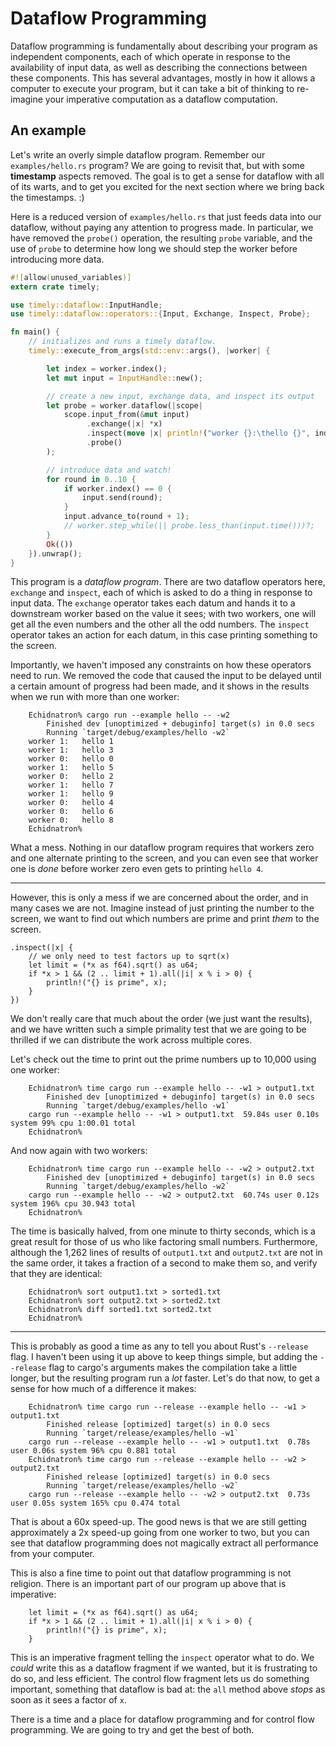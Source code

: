 # Dataflow Programming

Dataflow programming is fundamentally about describing your program as independent components, each of which operate in response to the availability of input data, as well as describing the connections between these components. This has several advantages, mostly in how it allows a computer to execute your program, but it can take a bit of thinking to re-imagine your imperative computation as a dataflow computation.

## An example

Let's write an overly simple dataflow program. Remember our `examples/hello.rs` program? We are going to revisit that, but with some **timestamp** aspects removed. The goal is to get a sense for dataflow with all of its warts, and to get you excited for the next section where we bring back the timestamps. :)

Here is a reduced version of `examples/hello.rs` that just feeds data into our dataflow, without paying any attention to progress made. In particular, we have removed the `probe()` operation, the resulting `probe` variable, and the use of `probe` to determine how long we should step the worker before introducing more data.

```rust
#![allow(unused_variables)]
extern crate timely;

use timely::dataflow::InputHandle;
use timely::dataflow::operators::{Input, Exchange, Inspect, Probe};

fn main() {
    // initializes and runs a timely dataflow.
    timely::execute_from_args(std::env::args(), |worker| {

        let index = worker.index();
        let mut input = InputHandle::new();

        // create a new input, exchange data, and inspect its output
        let probe = worker.dataflow(|scope|
            scope.input_from(&mut input)
                 .exchange(|x| *x)
                 .inspect(move |x| println!("worker {}:\thello {}", index, x))
                 .probe()
        );

        // introduce data and watch!
        for round in 0..10 {
            if worker.index() == 0 {
                input.send(round);
            }
            input.advance_to(round + 1);
            // worker.step_while(|| probe.less_than(input.time()))?;
        }
        Ok(())
    }).unwrap();
}
```

This program is a *dataflow program*. There are two dataflow operators here, `exchange` and `inspect`, each of which is asked to do a thing in response to input data. The `exchange` operator takes each datum and hands it to a downstream worker based on the value it sees; with two workers, one will get all the even numbers and the other all the odd numbers. The `inspect` operator takes an action for each datum, in this case printing something to the screen.

Importantly, we haven't imposed any constraints on how these operators need to run. We removed the code that caused the input to be delayed until a certain amount of progress had been made, and it shows in the results when we run with more than one worker:

```ignore
    Echidnatron% cargo run --example hello -- -w2
        Finished dev [unoptimized + debuginfo] target(s) in 0.0 secs
        Running `target/debug/examples/hello -w2`
    worker 1:	hello 1
    worker 1:	hello 3
    worker 0:	hello 0
    worker 1:	hello 5
    worker 0:	hello 2
    worker 1:	hello 7
    worker 1:	hello 9
    worker 0:	hello 4
    worker 0:	hello 6
    worker 0:	hello 8
    Echidnatron%
```

What a mess. Nothing in our dataflow program requires that workers zero and one alternate printing to the screen, and you can even see that worker one is *done* before worker zero even gets to printing `hello 4`.

---

However, this is only a mess if we are concerned about the order, and in many cases we are not. Imagine instead of just printing the number to the screen, we want to find out which numbers are prime and print *them* to the screen.

```rust,ignore
.inspect(|x| {
    // we only need to test factors up to sqrt(x)
    let limit = (*x as f64).sqrt() as u64;
    if *x > 1 && (2 .. limit + 1).all(|i| x % i > 0) {
        println!("{} is prime", x);
    }
})
```

 We don't really care that much about the order (we just want the results), and we have written such a simple primality test that we are going to be thrilled if we can distribute the work across multiple cores.

 Let's check out the time to print out the prime numbers up to 10,000 using one worker:

```ignore
    Echidnatron% time cargo run --example hello -- -w1 > output1.txt
        Finished dev [unoptimized + debuginfo] target(s) in 0.0 secs
        Running `target/debug/examples/hello -w1`
    cargo run --example hello -- -w1 > output1.txt  59.84s user 0.10s system 99% cpu 1:00.01 total
    Echidnatron%
```

And now again with two workers:

```ignore
    Echidnatron% time cargo run --example hello -- -w2 > output2.txt
        Finished dev [unoptimized + debuginfo] target(s) in 0.0 secs
        Running `target/debug/examples/hello -w2`
    cargo run --example hello -- -w2 > output2.txt  60.74s user 0.12s system 196% cpu 30.943 total
    Echidnatron%
```

The time is basically halved, from one minute to thirty seconds, which is a great result for those of us who like factoring small numbers. Furthermore, although the 1,262 lines of results of `output1.txt` and `output2.txt` are not in the same order, it takes a fraction of a second to make them so, and verify that they are identical:

```ignore
    Echidnatron% sort output1.txt > sorted1.txt
    Echidnatron% sort output2.txt > sorted2.txt
    Echidnatron% diff sorted1.txt sorted2.txt
    Echidnatron%
```

---

This is probably as good a time as any to tell you about Rust's `--release` flag. I haven't been using it up above to keep things simple, but adding the `--release` flag to cargo's arguments makes the compilation take a little longer, but the resulting program run a *lot* faster. Let's do that now, to get a sense for how much of a difference it makes:

```ignore
    Echidnatron% time cargo run --release --example hello -- -w1 > output1.txt
        Finished release [optimized] target(s) in 0.0 secs
        Running `target/release/examples/hello -w1`
    cargo run --release --example hello -- -w1 > output1.txt  0.78s user 0.06s system 96% cpu 0.881 total
    Echidnatron% time cargo run --release --example hello -- -w2 > output2.txt
        Finished release [optimized] target(s) in 0.0 secs
        Running `target/release/examples/hello -w2`
    cargo run --release --example hello -- -w2 > output2.txt  0.73s user 0.05s system 165% cpu 0.474 total
```

That is about a 60x speed-up. The good news is that we are still getting approximately a 2x speed-up going from one worker to two, but you can see that dataflow programming does not magically extract all performance from your computer.

This is also a fine time to point out that dataflow programming is not religion. There is an important part of our program up above that is imperative:

```ignore, rust
    let limit = (*x as f64).sqrt() as u64;
    if *x > 1 && (2 .. limit + 1).all(|i| x % i > 0) {
        println!("{} is prime", x);
    }
```

This is an imperative fragment telling the `inspect` operator what to do. We *could* write this as a dataflow fragment if we wanted, but it is frustrating to do so, and less efficient. The control flow fragment lets us do something important, something that dataflow is bad at: the `all` method above *stops* as soon as it sees a factor of `x`.

There is a time and a place for dataflow programming and for control flow programming. We are going to try and get the best of both.
